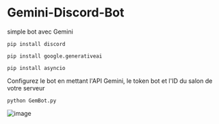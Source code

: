 # Gemini-Discord-Bot
simple bot avec Gemini

```pip install discord```

```pip install google.generativeai```

```pip install asyncio```

Configurez le bot en mettant l'API Gemini, le token bot et l'ID du salon de votre serveur

```python GemBot.py```

![image](https://github.com/user-attachments/assets/775bb1ee-5984-4780-8a97-73a0e23ea936)

